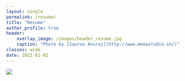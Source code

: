 ```yaml
---
layout: single
permalink: /resume/
title: "Resume"
author_profile: true
header:
    overlay_image: /images/header_resume.jpg
    caption: "Photo by [Saurav Anuraj](http://www.meowstudio.in/)"
classes: wide
date: 2021-01-01
---
```



<image src="https://github.com/Vishnu1183/Data-Science-Tutorials/raw/master/Vishnu_Photo_Resume.pdf"/>
